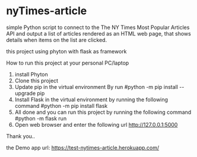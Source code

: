 # nyTimes-article

simple Python script to connect to the The NY Times Most Popular Articles
API and output a list of articles rendered as an HTML web page, that shows details
when items on the list are clicked.

this project using phyton with flask as framework

How to run this project at your personal PC/laptop

1. install Phyton
2. Clone this project
3. Update pip in the virtual environment By run #python -m pip install --upgrade pip
4. Install Flask in the virtual environment by running the following command #python -m pip install flask
5. All done and you can run this project by running the following command #python -m flask run
6. Open web browser and enter the following url http://127.0.0.1:5000

Thank you..

the Demo app url: 
https://test-nytimes-article.herokuapp.com/
